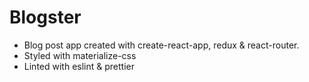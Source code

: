 # Blogster

* Blog post app created with create-react-app, redux & react-router.
* Styled with materialize-css
* Linted with eslint & prettier
